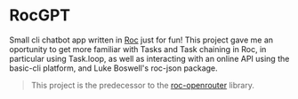 # RocGPT

Small cli chatbot app written in [Roc](https://roc-lang.org) just for fun! This project gave me an oportunity to get more familiar with Tasks and Task chaining in Roc, in particular using Task.loop, as well as interacting with an online API using the basic-cli platform, and Luke Boswell's roc-json package.

> This project is the predecessor to the [roc-openrouter](https://github.com/imclerran/roc-openrouter) library.
